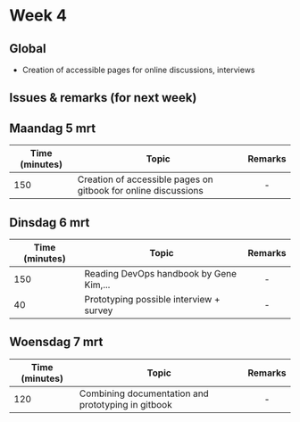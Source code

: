 # Week 4

## Global

- Creation of accessible pages for online discussions, interviews


## Issues & remarks (for next week)


## Maandag 5 mrt

| Time (minutes) | Topic                                     | Remarks |
|-----|------------------------------------------------------|:-------:|
| 150 | Creation of accessible pages on gitbook for online discussions |    -    |



## Dinsdag 6 mrt

| Time (minutes) | Topic                                     | Remarks |
|-----|------------------------------------------------------|:-------:|
| 150 | Reading DevOps handbook by Gene Kim,...              |    -    |
| 40  | Prototyping possible interview + survey              |    -    |


## Woensdag 7 mrt

| Time (minutes) | Topic                                     | Remarks |
|-----|------------------------------------------------------|:-------:|
| 120 | Combining documentation and prototyping in gitbook   |    -    |


